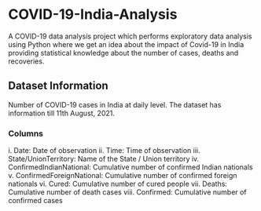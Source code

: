 # COVID-19-India-Analysis

A COVID-19 data analysis project which performs exploratory data analysis using Python where we get an idea about the impact of Covid-19 in India providing statistical knowledge about the number of cases, deaths and recoveries.

## Dataset Information
Number of COVID-19 cases in India at daily level. The dataset has information till 11th August, 2021.

### Columns
i. Date: Date of observation
ii. Time: Time of observation
iii. State/UnionTerritory: Name of the State / Union territory
iv. ConfirmedIndianNational: Cumulative number of confirmed Indian nationals
v. ConfirmedForeignNational: Cumulative number of confirmed foreign nationals
vi. Cured: Cumulative number of cured people
vii. Deaths: Cumulative number of death cases
viii. Confirmed: Cumulative number of confirmed cases
